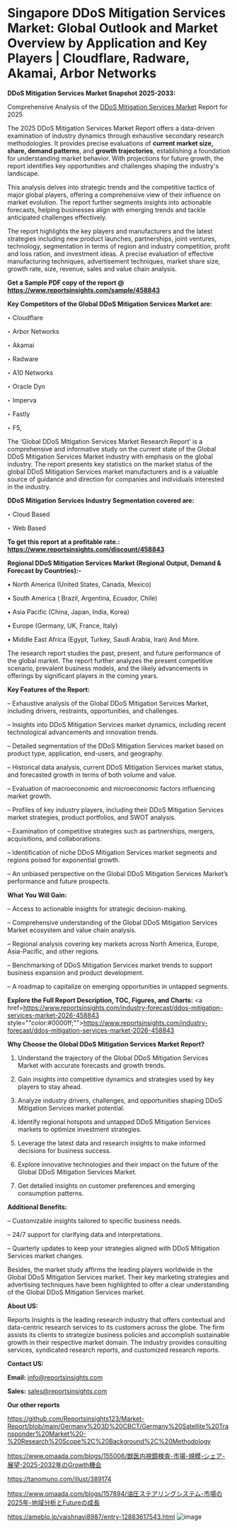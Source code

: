 # Singapore DDoS Mitigation Services Market: Global Outlook and Market Overview by Application and Key Players | Cloudflare, Radware, Akamai, Arbor Networks

<strong>DDoS Mitigation Services Market Snapshot 2025-2033:</strong>

Comprehensive Analysis of the <a href=https://www.reportsinsights.com/sample/458843>DDoS Mitigation Services Market</a> Report for 2025

The 2025 DDoS Mitigation Services Market Report offers a data-driven examination of industry dynamics through exhaustive secondary research methodologies. It provides precise evaluations of <strong>current market size, share, demand patterns</strong>, and <strong>growth trajectories</strong>, establishing a foundation for understanding market behavior. With projections for future growth, the report identifies key opportunities and challenges shaping the industry's landscape.

This analysis delves into strategic trends and the competitive tactics of major global players, offering a comprehensive view of their influence on market evolution. The report further segments insights into actionable forecasts, helping businesses align with emerging trends and tackle anticipated challenges effectively.

The report highlights the key players and manufacturers and the latest strategies including new product launches, partnerships, joint ventures, technology, segmentation in terms of region and industry competition, profit and loss ration, and investment ideas. A precise evaluation of effective manufacturing techniques, advertisement techniques, market share size, growth rate, size, revenue, sales and value chain analysis.

<strong>Get a Sample PDF copy of the report @ <a href=https://www.reportsinsights.com/sample/458843 style=color:#0000ff;>https://www.reportsinsights.com/sample/458843</a></strong>

<strong>Key Competitors of the Global DDoS Mitigation Services Market are:</strong>

‣ Cloudflare

‣ Arbor Networks

‣ Akamai

‣ Radware

‣ A10 Networks

‣ Oracle Dyn

‣ Imperva

‣ Fastly

‣ F5,

The ‘Global DDoS Mitigation Services Market Research Report’ is a comprehensive and informative study on the current state of the Global DDoS Mitigation Services Market industry with emphasis on the global industry. The report presents key statistics on the market status of the global DDoS Mitigation Services market manufacturers and is a valuable source of guidance and direction for companies and individuals interested in the industry.

<strong>DDoS Mitigation Services Industry Segmentation covered are:</strong>

‣ Cloud Based

‣ Web Based

<strong>To get this report at a profitable rate.: <a href=https://www.reportsinsights.com/discount/458843 style=color:#0000ff;>https://www.reportsinsights.com/discount/458843</a></strong>

<strong>Regional DDoS Mitigation Services Market (Regional Output, Demand &amp; Forecast by Countries):-</strong>

• North America (United States, Canada, Mexico)

• South America ( Brazil, Argentina, Ecuador, Chile)

• Asia Pacific (China, Japan, India, Korea)

• Europe (Germany, UK, France, Italy)

• Middle East Africa (Egypt, Turkey, Saudi Arabia, Iran) And More.

The research report studies the past, present, and future performance of the global market. The report further analyzes the present competitive scenario, prevalent business models, and the likely advancements in offerings by significant players in the coming years.

<strong>Key Features of the Report:</strong>

– Exhaustive analysis of the Global DDoS Mitigation Services Market, including drivers, restraints, opportunities, and challenges.

– Insights into DDoS Mitigation Services market dynamics, including recent technological advancements and innovation trends.

– Detailed segmentation of the DDoS Mitigation Services market based on product type, application, end-users, and geography.

– Historical data analysis, current DDoS Mitigation Services market status, and forecasted growth in terms of both volume and value.

– Evaluation of macroeconomic and microeconomic factors influencing market growth.

– Profiles of key industry players, including their DDoS Mitigation Services market strategies, product portfolios, and SWOT analysis.

– Examination of competitive strategies such as partnerships, mergers, acquisitions, and collaborations.

– Identification of niche DDoS Mitigation Services market segments and regions poised for exponential growth.

– An unbiased perspective on the Global DDoS Mitigation Services Market’s performance and future prospects.

<strong>What You Will Gain:</strong>

– Access to actionable insights for strategic decision-making.

– Comprehensive understanding of the Global DDoS Mitigation Services Market ecosystem and value chain analysis.

– Regional analysis covering key markets across North America, Europe, Asia-Pacific, and other regions.

– Benchmarking of DDoS Mitigation Services market trends to support business expansion and product development.

– A roadmap to capitalize on emerging opportunities in untapped segments.

<strong>Explore the Full Report Description, TOC, Figures, and Charts:</strong>
<a href=https://www.reportsinsights.com/industry-forecast/ddos-mitigation-services-market-2026-458843 style=""color:#0000ff;"">https://www.reportsinsights.com/industry-forecast/ddos-mitigation-services-market-2026-458843</a>

<strong>Why Choose the Global DDoS Mitigation Services Market Report?</strong>

1. Understand the trajectory of the Global DDoS Mitigation Services Market with accurate forecasts and growth trends.

2. Gain insights into competitive dynamics and strategies used by key players to stay ahead.

3. Analyze industry drivers, challenges, and opportunities shaping DDoS Mitigation Services market potential.

4. Identify regional hotspots and untapped DDoS Mitigation Services markets to optimize investment strategies.

5. Leverage the latest data and research insights to make informed decisions for business success.

6. Explore innovative technologies and their impact on the future of the Global DDoS Mitigation Services Market.

7. Get detailed insights on customer preferences and emerging consumption patterns.

<strong>Additional Benefits:</strong>

– Customizable insights tailored to specific business needs.

– 24/7 support for clarifying data and interpretations.

– Quarterly updates to keep your strategies aligned with DDoS Mitigation Services market changes.

Besides, the market study affirms the leading players worldwide in the Global DDoS Mitigation Services market. Their key marketing strategies and advertising techniques have been highlighted to offer a clear understanding of the Global DDoS Mitigation Services market.

<strong><strong>About US</strong>:</strong>

Reports Insights is the leading research industry that offers contextual and data-centric research services to its customers across the globe. The firm assists its clients to strategize business policies and accomplish sustainable growth in their respective market domain. The industry provides consulting services, syndicated research reports, and customized research reports.

<strong>Contact US:</strong>

<p class=><b>Email:</b> <a href=mailto:info@reportsinsights.com>info@reportsinsights.com</a></p>
<p class=><b>Sales:</b> <a href=mailto:sales@reportsinsights.com>sales@reportsinsights.com</a></p>

<strong>Our other reports</strong>

<a href=https://github.com/Reportsinsights123/Market-Report/blob/main/Germany%203D%20CBCT/Germany%20Satellite%20Transponder%20Market%20-%20Research%20Scope%2C%20Background%2C%20Methodology>https://github.com/Reportsinsights123/Market-Report/blob/main/Germany%203D%20CBCT/Germany%20Satellite%20Transponder%20Market%20-%20Research%20Scope%2C%20Background%2C%20Methodology</a>

<a href=https://www.omaada.com/blogs/155006/獣医内視鏡検査-市場-規模-シェア-展望-2025-2032年のGrowth機会>https://www.omaada.com/blogs/155006/獣医内視鏡検査-市場-規模-シェア-展望-2025-2032年のGrowth機会</a>

<a href=https://tanomuno.com/illust/389174>https://tanomuno.com/illust/389174</a>

<a href=https://www.omaada.com/blogs/157894/油圧ステアリングシステム-市場の2025年-地域分析とFutureの成長>https://www.omaada.com/blogs/157894/油圧ステアリングシステム-市場の2025年-地域分析とFutureの成長</a>

<a href=https://ameblo.jp/vaishnavi8987/entry-12883617543.html>https://ameblo.jp/vaishnavi8987/entry-12883617543.html</a>
![image](https://github.com/user-attachments/assets/a4dbb1eb-26cb-4f17-9d0e-725494a7289e)
